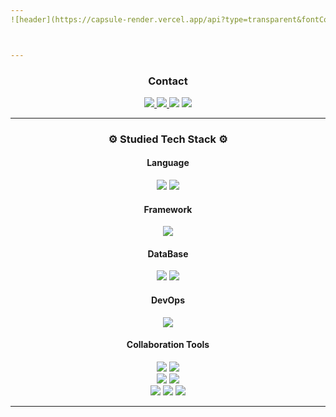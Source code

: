 ```yaml
---
![header](https://capsule-render.vercel.app/api?type=transparent&fontColor=703ee5&text=OH,%20Hi🙋🏻&height=150&fontSize=60&desc=I'm%20Geun&descAlignY=75&descAlign=60)



---
```


<div align="center">

<h3 dir="auto">Contact</h3>

<a href="mailto:jgk9612@gmail.com" target="_blank"><img src="https://img.shields.io/badge/Gmail-EA4335?style=flat-square&logo=Gmail&logoColor=white"/>
<a href="https://geuun.github.io/" target="_blank"><img src="https://img.shields.io/badge/Gitblog-181717?style=flat-square&logo=GitHub&logoColor=white"/>
<a href="https://geuun.notion.site/About-Geun-5ee9dd329d524b63b5136468bc9300e2" target="_blank"><img src="https://img.shields.io/badge/Notion Portfolio-000000?style=flat-square&logo=Notion&logoColor=white"/></a>
<a href="https://www.instagram.com/geuuuuuun/" target="_blank"><img src="https://img.shields.io/badge/Instagram-E4405F?style=flat-square&logo=Instagram&logoColor=white"/></a>

---

<h3 dir="auto">⚙️ Studied Tech Stack ⚙️</h3>

<!--Language-->
<h4 dir="auto">Language</h4>
<img src="https://img.shields.io/badge/Python-3766AB?style=flat-square&logo=Python&logoColor=white"/></a>
<img src="https://img.shields.io/badge/JavaScript-F7DF1E?style=flat-square&logo=JavaScript&logoColor=white"/></a>

<!--Frontend-->
<!-- <h4 dir="auto">Frontend</h4>
<img src="https://img.shields.io/badge/Html-E34F26?style=flat-square&logo=Html5&logoColor=white"/></a>
<img src="https://img.shields.io/badge/CSS-1572B6?style=flat-square&logo=CSS3&logoColor=white"/></a> -->

<!--Backend-->
<h4 dir="auto">Framework</h4>
<!-- <img src="https://img.shields.io/badge/Django-092E20?style=flat-square&logo=Django&logoColor=white"/></a>
<img src="https://img.shields.io/badge/Flask-000000?style=flat-square&logo=Flask&logoColor=white"/></a> -->
<img src="https://img.shields.io/badge/Node.js-339933?style=flat-square&logo=Node.js&logoColor=white"/></a>

<!--DataBase End-->
<h4 dir="auto">DataBase</h4>
<img src="https://img.shields.io/badge/MySQL-4479A1?style=flat-square&logo=MySQL&logoColor=white"/></a>
<img src="https://img.shields.io/badge/MongoDB-47A248?style=flat-square&logo=MySQL&logoColor=white"/></a>

<!--DevOps-->
<h4 dir="auto">DevOps</h4>
<img src="https://img.shields.io/badge/Docker-2496ED?style=flat-square&logo=Docker&logoColor=white"/></a>

<!--Collaboration Tools-->
<h4 dir="auto">Collaboration Tools</h4>

<img src="https://img.shields.io/badge/Vim-019733?style=flat-square&logo=Vim&logoColor=white"/></a>
<img src="https://img.shields.io/badge/VSCode-007ACC?style=flat-square&logo=Visual Studio Code&logoColor=white"/></a>  
<img src="https://img.shields.io/badge/Git-F05032?style=flat-square&logo=Git&logoColor=white"/></a>
<img src="https://img.shields.io/badge/GitHub-181717?style=flat-square&logo=GitHub&logoColor=white"/></a>  
<img src="https://img.shields.io/badge/Slack-4A154B?style=flat-square&logo=Slack&logoColor=white"/></a>
<img src="https://img.shields.io/badge/Notion-000000?style=flat-square&logo=Notion&logoColor=white"/></a>
<img src="https://img.shields.io/badge/Discord-5865F2?style=flat-square&logo=Discord&logoColor=white"/></a>

</div>

---
